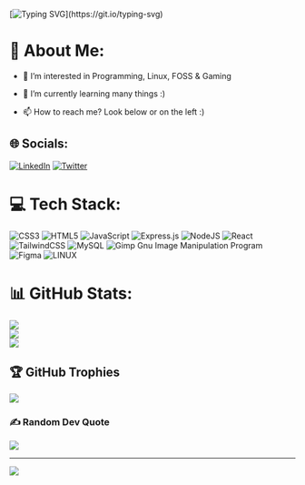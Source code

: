 [![Typing SVG](https://readme-typing-svg.demolab.com?font=Fira+Code&weight=600&size=30&duration=3000&pause=1000&color=045000&width=435&lines=Sveiki!;Welcome!;Willkommen!;Salut!;Bienvenido!)](https://git.io/typing-svg)

# 💫 About Me:
- 👀 I’m interested in Programming, Linux, FOSS & Gaming
- 🌱 I’m currently learning many things :)

- 📫 How to reach me? Look below or on the left :)

## 🌐 Socials:
[![LinkedIn](https://img.shields.io/badge/LinkedIn-%230077B5.svg?logo=linkedin&logoColor=white)](https://linkedin.com/in/tautzuk) [![Twitter](https://img.shields.io/badge/Twitter-%231DA1F2.svg?logo=Twitter&logoColor=white)](https://twitter.com/tautzuk) 

# 💻 Tech Stack:
![CSS3](https://img.shields.io/badge/css3-%231572B6.svg?style=for-the-badge&logo=css3&logoColor=white) ![HTML5](https://img.shields.io/badge/html5-%23E34F26.svg?style=for-the-badge&logo=html5&logoColor=white) ![JavaScript](https://img.shields.io/badge/javascript-%23323330.svg?style=for-the-badge&logo=javascript&logoColor=%23F7DF1E) ![Express.js](https://img.shields.io/badge/express.js-%23404d59.svg?style=for-the-badge&logo=express&logoColor=%2361DAFB) ![NodeJS](https://img.shields.io/badge/node.js-6DA55F?style=for-the-badge&logo=node.js&logoColor=white) ![React](https://img.shields.io/badge/react-%2320232a.svg?style=for-the-badge&logo=react&logoColor=%2361DAFB) ![TailwindCSS](https://img.shields.io/badge/tailwindcss-%2338B2AC.svg?style=for-the-badge&logo=tailwind-css&logoColor=white) ![MySQL](https://img.shields.io/badge/mysql-%2300f.svg?style=for-the-badge&logo=mysql&logoColor=white) ![Gimp Gnu Image Manipulation Program](https://img.shields.io/badge/Gimp-657D8B?style=for-the-badge&logo=gimp&logoColor=FFFFFF) 	![Figma](https://img.shields.io/badge/figma-%23F24E1E.svg?style=for-the-badge&logo=figma&logoColor=white) ![LINUX](https://img.shields.io/badge/Linux-FCC624?style=for-the-badge&logo=linux&logoColor=black)


# 📊 GitHub Stats:
![](https://github-readme-stats.vercel.app/api?username=Zukauskas&theme=dracula&hide_border=false&include_all_commits=false&count_private=false)<br/>
![](https://github-readme-streak-stats.herokuapp.com/?user=Zukauskas&theme=dracula&hide_border=false)<br/>
![](https://github-readme-stats.vercel.app/api/top-langs/?username=Zukauskas&theme=dracula&hide_border=false&include_all_commits=false&count_private=false&layout=compact)

## 🏆 GitHub Trophies
![](https://github-profile-trophy.vercel.app/?username=Zukauskas&theme=dracula&no-frame=false&no-bg=true&margin-w=4)

### ✍️ Random Dev Quote
![](https://quotes-github-readme.vercel.app/api?type=vetical&theme=tokyonight)

---
[![](https://visitcount.itsvg.in/api?id=Zukauskas&icon=2&color=8)](https://visitcount.itsvg.in)

<!-- Proudly created with GPRM ( https://gprm.itsvg.in ) -->

<!---
Zukauskas/Zukauskas is a ✨ special ✨ repository because its `README.md` (this file) appears on your GitHub profile.
You can click the Preview link to take a look at your changes.
--->
